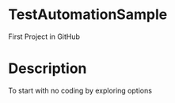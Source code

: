 # TestAutomationSample
First Project in GitHub
# Description
To start with no coding by exploring options

